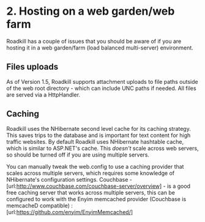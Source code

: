 # 2. Hosting on a web garden/web farm

Roadkill has a couple of issues that you should be aware of if you are hosting it in a web garden/farm (load balanced multi-server) environment.

## Files uploads
As of Version 1.5, Roadkill supports attachment uploads to file paths outside of the web root directory - which can include UNC paths if needed. All files are served via a HttpHandler.

## Caching
Roadkill uses the NHibernate second level cache for its caching strategy. This saves trips to the database and is important for text content for high traffic websites. By default Roadkill uses NHibernate hashtable cache, which is similar to ASP.NET's cache. This *doesn't* scale across web servers, so should be turned off if you are using multiple servers.

You can manually tweak the web.config to use a caching provider that scales across multiple servers, which requires some knowledge of NHibernate's configuration settings. Couchbase - [url:http://www.couchbase.com/couchbase-server/overview] - is a good free caching server that works across multiple servers, this can be configured to work with the Enyim memcached provider (Couchbase is memcacheD compatible) : [url:https://github.com/enyim/EnyimMemcached/]

<div style="page-break-after:always"></div>